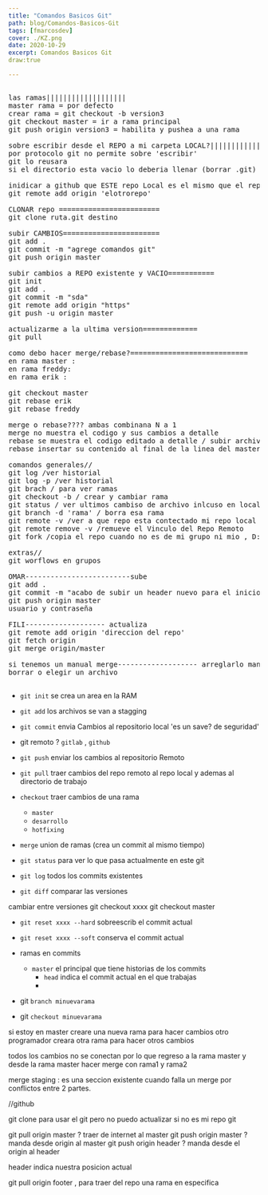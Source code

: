 ```yaml
---
title: "Comandos Basicos Git"
path: blog/Comandos-Basicos-Git
tags: [fmarcosdev]
cover: ./KZ.png
date: 2020-10-29
excerpt: Comandos Basicos Git
draw:true

---
```


<pre>

las ramas|||||||||||||||||||
master rama = por defecto
crear rama = git checkout -b version3
git checkout master = ir a rama principal
git push origin version3 = habilita y pushea a una rama

sobre escribir desde el REPO a mi carpeta LOCAL?|||||||||||||||||||||
por protocolo git no permite sobre 'escribir'
git lo reusara
si el directorio esta vacio lo deberia llenar (borrar .git)

inidicar a github que ESTE repo Local es el mismo que el repo Remoto=======
git remote add origin 'elotrorepo'

CLONAR repo ========================
git clone ruta.git destino

subir CAMBIOS=======================
git add .
git commit -m "agrege comandos git"
git push origin master

subir cambios a REPO existente y VACIO===========
git init
git add .
git commit -m "sda"
git remote add origin "https"
git push -u origin master

actualizarme a la ultima version=============
git pull

como debo hacer merge/rebase?============================
en rama master :
en rama freddy:
en rama erik :

git checkout master
git rebase erik
git rebase freddy

merge o rebase???? ambas combinana N a 1
merge no muestra el codigo y sus cambios a detalle
rebase se muestra el codigo editado a detalle / subir archivo editado al final , subir archivo recien editado
rebase insertar su contenido al final de la linea del master.

comandos generales//
git log /ver historial
git log -p /ver historial
git brach / para ver ramas
git checkout -b / crear y cambiar rama
git status / ver ultimos cambiso de archivo inlcuso en local
git branch -d 'rama' / borra esa rama
git remote -v /ver a que repo esta contectado mi repo local
git remote remove -v /remueve el Vinculo del Repo Remoto
git fork /copia el repo cuando no es de mi grupo ni mio , D:

extras//
git worflows en grupos

OMAR-------------------------sube
git add .
git commit -m "acabo de subir un header nuevo para el inicio'
git push origin master
usuario y contraseña

FILI------------------- actualiza
git remote add origin 'direccion del repo'
git fetch origin
git merge origin/master

si tenemos un manual merge------------------- arreglarlo manual
borrar o elegir un archivo

</pre>

- `git init` se crea un area en la RAM
- `git add` los archivos se van a stagging
- `git commit` envia Cambios al repositorio local 'es un save? de seguridad'
- git remoto ? `gitlab` , `github`
- `git push` enviar los cambios al repositorio Remoto
- `git pull` traer cambios del repo remoto al repo local y ademas al directorio de trabajo



- `checkout` traer cambios de una rama
   - `master` 
   - `desarrollo`
   - `hotfixing`


- `merge` union de ramas (crea un commit al mismo tiempo)
- `git status` para ver lo que pasa actualmente en este git
- `git log` todos los commits existentes
- `git diff` comparar las versiones
    

cambiar entre versiones
git checkout  xxxx
git checkout  master

- `git reset xxxx --hard` sobreescrib el commit actual
- `git reset xxxx --soft` conserva el commit actual

- ramas en commits
    - `master` el principal que tiene historias de los commits
        - `head` indica el commit actual en el que trabajas
        - 
- git `branch minuevarama`
- git `checkout minuevarama`



si estoy en master
creare una nueva rama para hacer cambios
otro programador creara otra rama para hacer otros cambios

todos los cambios no se conectan por lo que 
regreso a la rama master y desde la rama master
hacer merge con rama1 y rama2


merge staging : es una seccion existente cuando falla un merge por conflictos entre 2 partes.


//github

git clone para usar el git pero no puedo actualizar si no es mi repo
git 



git pull origin master ? traer de internet al master
git push origin master ? manda desde origin al master
git push origin header ? manda desde el origin al header

header indica nuestra posicion actual

git pull origin footer , para traer del repo una rama en especifica


